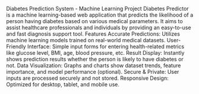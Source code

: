 Diabetes Prediction System - Machine Learning Project
Diabetes Predictor is a machine learning-based web application that predicts the likelihood of a person having diabetes based on various medical parameters. It aims to assist healthcare professionals and individuals by providing an easy-to-use and fast diagnosis support tool.
Features
Accurate Predictions: Utilizes machine learning models trained on real-world medical datasets.
User-Friendly Interface: Simple input forms for entering health-related metrics like glucose level, BMI, age, blood pressure, etc.
Result Display: Instantly shows prediction results whether the person is likely to have diabetes or not.
Data Visualization: Graphs and charts show dataset trends, feature importance, and model performance (optional).
Secure & Private: User inputs are processed securely and not stored.
Responsive Design: Optimized for desktop, tablet, and mobile use.


